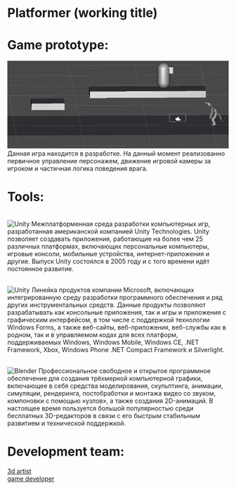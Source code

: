 # Platformer (working title)
# Game prototype:
![](https://github.com/kapik95/platformer/blob/44164fe1c833bdaa94181c3f470a5c3d19dbd789/nFGcCKerZN.gif)
<br>Данная игра находится в разработке. На данный момент реализованно первичное управление персонажем, движение игровой камеры за игроком и частичная логика поведения врага.
# Tools:
<br><img src="https://www.pvsm.ru/images/Unity-3D-Web-Player-na-Linux-cherez-Pipelight.jpg" width="150" height="150" alt="Unity"> Межплатформенная среда разработки компьютерных игр, разработанная американской компанией Unity Technologies. Unity позволяет создавать приложения, работающие на более чем 25 различных платформах, включающих персональные компьютеры, игровые консоли, мобильные устройства, интернет-приложения и другие. Выпуск Unity состоялся в 2005 году и с того времени идёт постоянное развитие.

<br><img src="https://devblogs.microsoft.com/visualstudio/wp-content/uploads/sites/4/2019/02/visualstudio-1.png" width="150" height="150" alt="Unity"> Линейка продуктов компании Microsoft, включающих интегрированную среду разработки программного обеспечения и ряд других инструментальных средств. Данные продукты позволяют разрабатывать как консольные приложения, так и игры и приложения с графическим интерфейсом, в том числе с поддержкой технологии Windows Forms, а также веб-сайты, веб-приложения, веб-службы как в родном, так и в управляемом кодах для всех платформ, поддерживаемых Windows, Windows Mobile, Windows CE, .NET Framework, Xbox, Windows Phone .NET Compact Framework и Silverlight.

<br><img src="https://im0-tub-ru.yandex.net/i?id=83e47950c7450a9af6c127d0bff1e376&n=13" width="150" height="150" alt="Blender"> Профессиональное cвободное и открытое программное обеспечение для создания трёхмерной компьютерной графики, включающее в себя средства моделирования, скульптинга, анимации, симуляции, рендеринга, постобработки и монтажа видео со звуком, компоновки с помощью «узлов», а также создания 2D-анимаций. В настоящее время пользуется большой популярностью среди бесплатных 3D-редакторов в связи с его быстрым стабильным развитием и технической поддержкой.
# Development team:
<a href="https://vk.com/eldarnt">3d artist</a>
<br><a href="https://vk.com/gomonec">game developer</a>
